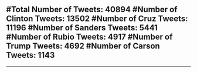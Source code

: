 #Total Number of Tweets: 40894 
#Number of Clinton Tweets: 13502
#Number of Cruz Tweets: 11196
#Number of Sanders Tweets: 5441
#Number of Rubio Tweets: 4917
#Number of Trump Tweets: 4692
#Number of Carson Tweets: 1143
---
---
